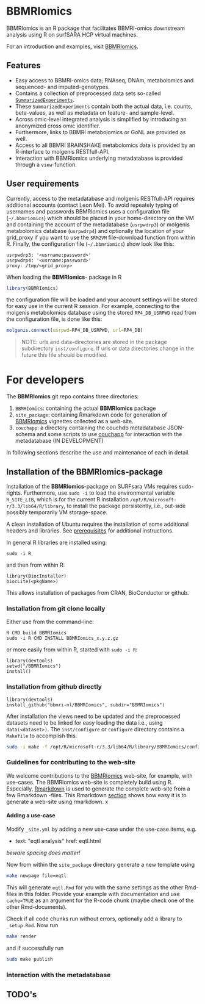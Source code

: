 # BBMRIomics

BBMRIomics is an R package that facilitates BBMRI-omics downstream
analysis using R on surfSARA HCP virtual machines.

For an introduction and examples, visit
[BBMRIomics](http://bios-vm.bbmrirp3-lumc.surf-hosted.nl/BBMRIomics/).

## Features

* Easy access to BBMRI-omics data; RNAseq, DNAm, metabolomics and
  sequenced- and imputed-genotypes.
* Contains a collection of preprocessed data sets so-called
  [`SummarizedExperiments`](http://bioconductor.org/packages/SummarizedExperiment/).
* These `SummarizedExperiments` contain both the actual data,
  i.e. counts, beta-values, as well as metadata on feature- and
  sample-level.
* Across omic-level integrated analysis is simplified by introducing
  an anonymized cross omic identifier.
* Furthermore, links to BBMRI metabolomics or GoNL are provided as
  well.
* Access to all BBMRI BRAINSHAKE metabolomics data is provided by an
  R-interface to molgenis RESTfull-API.
* Interaction with BBMRIomics underlying metadatabase is provided
  through a `view`-function.

## User requirements

Currently, access to the metadatabase and molgenis RESTfull-API
requires additional accounts (contact Leon Mei). To avoid repeately
typing of usernames and passwords BBMRIomics uses a configuration file
(`~/.bbmriomics`) which should be placed in your home-directory on the
VM and containing the account of the metadatabase (`usrpwdrp3`) or
molgenis metabolomics database (`usrpwdrp4`) and optionally the
location of your grid_proxy if you want to use the `SRM2VM`
file-download function from within R. Finally, the configuration file
(`~/.bbmriomics`) show look like this:

```{bash}
usrpwdrp3: '<usrname:password>'
usrpwdrp4: '<usrname:password>'
proxy: /tmp/<grid_proxy>
```

When loading the **BBMRIomics**- package in R

```r
library(BBMRIomics)
```

the configuration file will be loaded and your account settings will be
stored for easy use in the current R session. For example, connecting to the
molgenis metabolomics database using the stored `RP4_DB_USRPWD` read from 
the configuration file, is done like this:

```r
molgenis.connect(usrpwd=RP4_DB_USRPWD, url=RP4_DB)
```

> NOTE: urls and data-directories are stored in the package
> subdirectory `inst/configure`. If urls or data directories change in
> the future this file should be modified.

# For developers 

The **BBMRIomics** git repo contains three directories: 

1. `BBMRIomics`: containing the actual **BBMRIomics** package
2. `site_package`: containing Rmarkdown code for generation of
   [BBMRIomics](bios-vm.bbmrirp3-lumc.surf-hosted.nl/BBMRIomics/index.html)
   vignettes collected as a web-site.
3. `couchapp`: a directory containing the couchdb metadatabase
   JSON-schema and some scripts to use
   [couchapp](https://github.com/couchapp/couchapp) for interaction
   with the metadatabase (IN DEVELOPMENT)

In following sections describe the use and maintenance of each in
detail.

## Installation of the **BBMRIomics**-package ##

Installation of the **BBMRIomics**-package on SURFsara VMs requires
sudo-rights. Furthermore, use `sudo -i` to load the environmental
variable `R_SITE_LIB`, which is for the current R installation
`/opt/R/microsoft-r/3.3/lib64/R/library`, to install the package
persistently, i.e., out-side possibly temporarily VM storage-space.

A clean installation of Ubuntu requires the installation of some
additional headers and libraries. See
[prerequisites](BBMRIomics/inst/configure/prerequisites.md) for additional
instructions.

In general R libraries are installed using: 

```{bash}
sudo -i R
```
and then from within R:

```{r}
library(BiocInstaller)
biocLite(<pkgName>)
```

This allows installation of packages from CRAN, BioConductor or
github.

### Installation from git clone locally ###

Either use from the command-line: 

```{bash}
R CMD build BBMRIomics
sudo -i R CMD INSTALL BBMRIomics_x.y.z.gz
```

or more easily from within R, started with `sudo -i R`:

```{r}
library(devtools)
setwd("/BBMRIomics")
install()
```

### Installation from github directly ###

```{r}
library(devtools)
install_github("bbmri-nl/BBMRIomics", subdir="BBMRIomics")
```

After installation the views need to be updated and the preprocessed
datasets need to be linked for easy loading the data i.e., using
`data(<dataset>)`. The `inst/configure` or `configure` directory
contains a `Makefile` to accomplish this.

```bash
sudo -i make -f /opt/R/microsoft-r/3.3/lib64/R/library/BBMRIomics/configure/Makefile USRPWD='<usrpwdrp3>'
```

### Guidelines for contributing to the web-site ###

We welcome contributions to the
[BBMRIomics](bios-vm.bbmrirp3-lumc.surf-hosted.nl/BBMRIomics/index.html)
web-site, for example, with use-cases. The BBMRIomics web-site is
completely build using R. Especially,
[Rmarkdown](http://rmarkdown.rstudio.com/) is used to generate the
complete web-site from a few Rmarkdown -files. This Rmarkdown
[section](http://rmarkdown.rstudio.com/rmarkdown_websites.html) shows
how easy it is to generate a web-site using rmarkdown. x

#### Adding a use-case ####

Modify `_site.yml` by adding a new use-case under the use-case items, e.g. 

- text:  "eqtl analysis"
  href: eqtl.html
  
*beware spacing does matter!*

Now from within the `site_package` directory generate a new template using 

```bash
make newpage file=eqtl
```

This will generate `eqtl.Rmd` for you with the same settings as the
other Rmd-files in this folder. Provide your example with
documentation and use `cache=TRUE` as an argument for the R-code
chunk (maybe check one of the other Rmd-documents). 

Check if all code chunks run without errors, optionally add a library
to `_setup.Rmd`. Now run

```bash
make render     
```

and if successfully run

```bash
sudo make publish
```

### Interaction with the metadatabase ###

## TODO's ##


